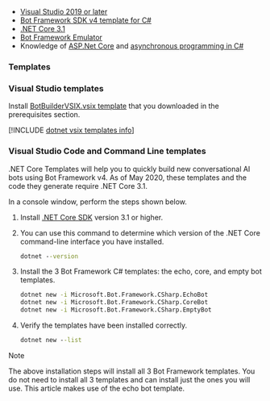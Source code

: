 <!-- Include under ## Prerequisites H2 header -->

- [Visual Studio 2019 or later](https://www.visualstudio.com/downloads)
- [Bot Framework SDK v4 template for C#](https://aka.ms/bot-vsix)
- [.NET Core 3.1](https://dotnet.microsoft.com/download)
- [Bot Framework Emulator](https://aka.ms/bot-framework-emulator-readme)
- Knowledge of [ASP.Net Core](https://docs.microsoft.com/aspnet/core/) and [asynchronous programming in C#](https://docs.microsoft.com/dotnet/csharp/programming-guide/concepts/async/index)

### Templates

<!-- # [Visual Studio](#tab/vs) -->

### Visual Studio templates

Install [BotBuilderVSIX.vsix template](https://aka.ms/bot-vsix) that you downloaded in the prerequisites section.

[!INCLUDE [dotnet vsix templates info](~/includes/vsix-templates-versions.md)]

<!-- # [Visual Studio Code / Command Line](#tab/vc+cl) -->

### Visual Studio Code and Command Line templates

.NET Core Templates will help you to quickly build new conversational AI bots using Bot Framework v4. As of May 2020, these templates and the code they generate require .NET Core 3.1.

In a console window, perform the steps shown below.

1. Install [.NET Core SDK](https://dotnet.microsoft.com/download) version 3.1 or higher.
1. You can use this command to determine which version of the .NET Core command-line interface you have installed.

   ```cmd
   dotnet --version
   ```

1. Install the 3 Bot Framework C# templates: the echo, core, and empty bot templates.

   ```cmd
   dotnet new -i Microsoft.Bot.Framework.CSharp.EchoBot
   dotnet new -i Microsoft.Bot.Framework.CSharp.CoreBot
   dotnet new -i Microsoft.Bot.Framework.CSharp.EmptyBot
   ```

1. Verify the templates have been installed correctly.

   ```cmd
   dotnet new --list
   ```

> [!NOTE]
> The above installation steps will install all 3 Bot Framework templates. You do not need to install all 3 templates and can install just the ones you will use. This article makes use of the echo bot template.

